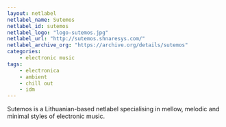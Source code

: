 ```yaml
---
layout: netlabel
netlabel_name: Sutemos
netlabel_id: sutemos
netlabel_logo: "logo-sutemos.jpg"
netlabel_url: "http://sutemos.shnaresys.com/"
netlabel_archive_org: "https://archive.org/details/sutemos"
categories:
    - electronic music
tags:
    - electronica
    - ambient
    - chill out
    - idm
---
```

Sutemos is a Lithuanian-based netlabel specialising in mellow, melodic and minimal styles of electronic music.